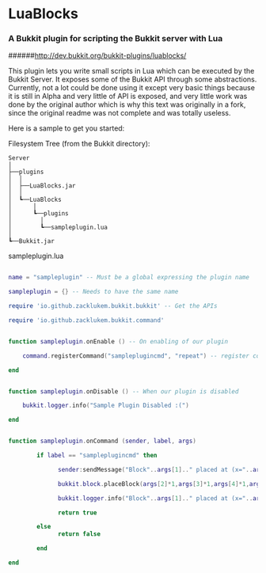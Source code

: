 # LuaBlocks
### A Bukkit plugin for scripting the Bukkit server with Lua
######http://dev.bukkit.org/bukkit-plugins/luablocks/

  This plugin lets you write small scripts in Lua which can be executed by the Bukkit Server. It exposes some of the Bukkit API through some abstractions. Currently, not a lot could be done using it except very basic things because it is still in Alpha and very little of API is exposed, and very little work was done by the original author which is why this text was originally in a fork, since the original readme was not complete and was totally useless.

  Here is a sample to get you started:

Filesystem Tree (from the Bukkit directory):
```
Server
│
├──plugins
│  │
│  ├──LuaBlocks.jar
│  │
│  ┗──LuaBlocks
│      │  
│      ┗──plugins
│        │
│        ┗──sampleplugin.lua
│
┗──Bukkit.jar
```

sampleplugin.lua
```lua

name = "sampleplugin" -- Must be a global expressing the plugin name

sampleplugin = {} -- Needs to have the same name

require 'io.github.zacklukem.bukkit.bukkit' -- Get the APIs

require 'io.github.zacklukem.bukkit.command'


function sampleplugin.onEnable () -- On enabling of our plugin

	command.registerCommand("sampleplugincmd", "repeat") -- register command

end


function sampleplugin.onDisable () -- When our plugin is disabled

	bukkit.logger.info("Sample Plugin Disabled :(")

end


function sampleplugin.onCommand (sender, label, args)

        if label == "sampleplugincmd" then

              sender:sendMessage("Block"..args[1].." placed at (x="..args[2]..", y="..args[3]..", z="..args[4]..")")

              bukkit.block.placeBlock(args[2]*1,args[3]*1,args[4]*1,args[1]) --multiply to make args converted to numbers

              bukkit.logger.info("Block"..args[1].." placed at (x="..args[2]..", y="..args[3]..", z="..args[4]..")")

       	      return true

        else
              return false

        end

end

```
